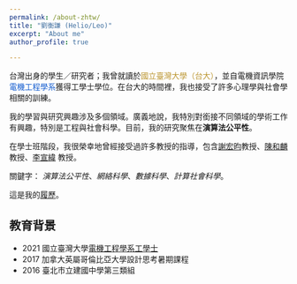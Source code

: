 ```yaml
---
permalink: /about-zhtw/
title: "劉衡謙 (Helio/Leo)"
excerpt: "About me"
author_profile: true

---
```


台灣出身的學生／研究者；我曾就讀於<span style="color:#bc9631;">國立臺灣大學（台大）</span>，並自電機資訊學院<span style="color:#135ccf;">電機工程學系</span>獲得工學士學位。在台大的時間裡，我也接受了許多心理學與社會學相關的訓練。

我的學習與研究興趣涉及多個領域。廣義地說，我特別對銜接不同領域的學術工作有興趣，特別是工程與社會科學。目前，我的研究聚焦在**演算法公平性**。 

在學士班階段，我很榮幸地曾經接受過許多教授的指導，包含<a href="http://ccf.ee.ntu.edu.tw/~hyhsieh/" target="_blank">謝宏昀</a>教授、<a href="https://www.ee.ntu.edu.tw/profile1.php?id=100129" target="_blank">陳和麟</a>教授、<a href="https://sites.google.com/view/hsuanweilee/" target="_blank">李宣緯</a> 教授。

關鍵字： *演算法公平性*、*網絡科學*、*數據科學*、*計算社會科學*。 

這是我的<a href="/files/CV20210630.pdf" target="_blank">履歷</a>。

## 教育背景

* 2021 國立臺灣大學[電機工程學系工學士](/files/education/NTUEE_BSEdiploma_english_enc.pdf)
* 2017 加拿大英屬哥倫比亞大學設計思考暑期課程
* 2016 臺北市立建國中學第三類組


<!---
## 其他
1. 在我不太休閒的休閒時間裡，我傾向花時間閱讀以下這些主題：
   * 數學與物理
   * 哲學：特別是政治哲學與科學哲學
   * 心理學與心理治療：特別是批判心理學與其他非主流的取徑
   * 社會學：社會學理論與其他我覺得有趣的子領域，諸如友情與情緒
2. 目前這個網站的設計是基於[賓夕凡尼亞大學的校色](https://branding.web-resources.upenn.edu/elements-penn-logo)。
-->

